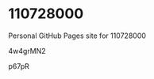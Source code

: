 # 110728000
Personal GitHub Pages site for 110728000


























































4w4grMN2

p67pR
